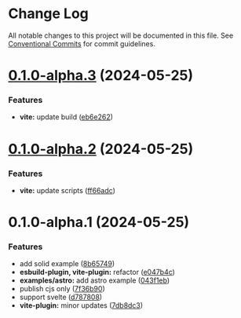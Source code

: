 # Change Log

All notable changes to this project will be documented in this file.
See [Conventional Commits](https://conventionalcommits.org) for commit guidelines.

# [0.1.0-alpha.3](https://github.com/lttb/taddy/compare/@taddy/vite-plugin@0.1.0-alpha.2...@taddy/vite-plugin@0.1.0-alpha.3) (2024-05-25)

### Features

- **vite:** update build ([eb6e262](https://github.com/lttb/taddy/commit/eb6e2620ab21cd868b9bce1f41bd4a8e52f2e6f2))

# [0.1.0-alpha.2](https://github.com/lttb/taddy/compare/@taddy/vite-plugin@0.1.0-alpha.1...@taddy/vite-plugin@0.1.0-alpha.2) (2024-05-25)

### Features

- **vite:** update scripts ([ff66adc](https://github.com/lttb/taddy/commit/ff66adc1bd603ad8fbdaa19200ef8785affb00b5))

# 0.1.0-alpha.1 (2024-05-25)

### Features

- add solid example ([8b65749](https://github.com/lttb/taddy/commit/8b65749f83e6abc2dcf59f18e17ff1eb479814e1))
- **esbuild-plugin, vite-plugin:** refactor ([e047b4c](https://github.com/lttb/taddy/commit/e047b4c22b99a3ff40a03569b712a78d6306e095))
- **examples/astro:** add astro example ([043f1eb](https://github.com/lttb/taddy/commit/043f1eb6f3b1191060ecd62e9f5053b4fe9f09b8))
- publish cjs only ([7f36b90](https://github.com/lttb/taddy/commit/7f36b90c9d6ef9cc7ec9a13a8f7019321254c50a))
- support svelte ([d787808](https://github.com/lttb/taddy/commit/d787808d174fc1a5c0e1e9a12314bdb1e57a5821))
- **vite-plugin:** minor updates ([7db8dc3](https://github.com/lttb/taddy/commit/7db8dc3fb6e0f379005573128c760961a79735c5))
